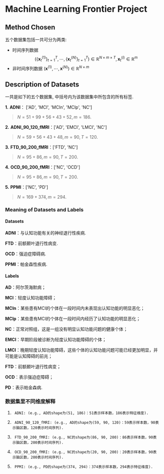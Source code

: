 # Machine Learning Frontier Project

## Method Chosen

五个数据集包括一共可分为两类:

-  时间序列数据 $$(\{\mathbf{x}^{(1)}_ {t}\} _ {t=1}^T,\cdots,\{\mathbf{x}^{(N)}_ {t}\} _ {t=1}^T)\in \mathbb{R}^{N\times m\times T},\mathbf{x}_{t}^{(i)}\in\mathbb{R}^m$$
- 非时间序列数据 $(\mathbf{x}^{(1)},\cdots,\mathbf{x}^{(N)})\in \mathbb{R}^{N\times m}$

## Description of Datasets

一共是如下的五个数据集, 中括号内为该数据集中所包含的所有标签.

**1.**   **ADNI**： ['AD', 'MCI', 'MCIn', 'MCIp', 'NC']

> $N=51+99+56+43+52,m=186$.

**2.**   **ADNI_90_120_fMRI**：['AD', 'EMCI', 'LMCI', 'NC']

> $N=59+56+43+48,m=90,T=120$.

**3.** **FTD_90_200_fMRI**：['FTD', 'NC']

> $N=95+86,m=90,T=200$.

**4.** **OCD_90_200_fMRI**：['NC', 'OCD']

>$N=95+86,m=90,T=200$.

**5.**   **PPMI**：['NC', 'PD']

> $N=169+374,m=294$.

### Meaning of Datasets and Labels

#### Datasets

**ADNI**：与认知功能有关的神经退行性疾病. 

**FTD**：前额颞叶退行性病变.

**OCD**：强迫症障碍病.

**PPMI**：帕金森性疾病.

#### Labels

**AD**：阿尔茨海默病；

**MCI**：轻度认知功能障碍；

**MCIn**：某些患有MCI的个体在一段时间内未表现出认知功能的明显恶化；

**MCIp**：某些患有MCI的个体在一段时间内经历了认知功能的明显恶化；

**NC**：正常对照组，这是一组没有明显认知功能问题的健康个体；

**EMCI**：早期阶段被诊断为轻度认知功能障碍的个体；

**LMCI**：晚期轻度认知功能障碍，这些个体的认知功能问题可能已经更加明显，并可能是认知障碍的前兆；

**FTD**：前额颞叶退行性病变；

**OCD**：表示强迫症障碍；

**PD**：表示帕金森病.

### 数据集里不同维度解释

1.      ADNI: (e.g., AD的shape为(51, 186)：51表示样本数，186表示特征维度).
2.      ADNI_90_120_fMRI: (e.g., AD的shape为(59, 90, 120)：59表示样本数，90表示脑区数，120表示时间序列).
3.      FTD_90_200_fMRI: (e.g., NC的shape为(86, 90, 200)：86表示样本数，90表示脑区数，200表示时间序列).
4.      OCD_90_200_fMRI: (e.g., NC的shape为(20, 90, 200)：20表示样本数，90表示脑区数，200表示时间序列).
5.      PPMI: (e.g., PD的shape为(374, 294)：374表示样本数，294表示特征维度).

